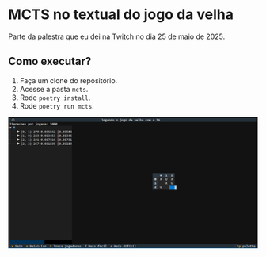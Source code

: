 # MCTS no textual do jogo da velha

Parte da palestra que eu dei na Twitch no dia 25 de maio de 2025.

## Como executar?

1. Faça um clone do repositório.
2. Acesse a pasta `mcts`.
3. Rode `poetry install`.
4. Rode `poetry run mcts`.

![Uma screenshot do programa](image.png)
